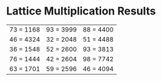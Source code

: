 # Lattice Multiplication Results

|   |   |   |
|---|---|---|
| 73 = 1168 | 93 = 3999 | 88 = 4400 |
| 46 = 4324 | 32 = 2048 | 51 = 4488 |
| 36 = 1548 | 52 = 2600 | 93 = 3813 |
| 76 = 1444 | 42 = 2604 | 98 = 7742 |
| 63 = 1701 | 59 = 2596 | 46 = 4094 |
